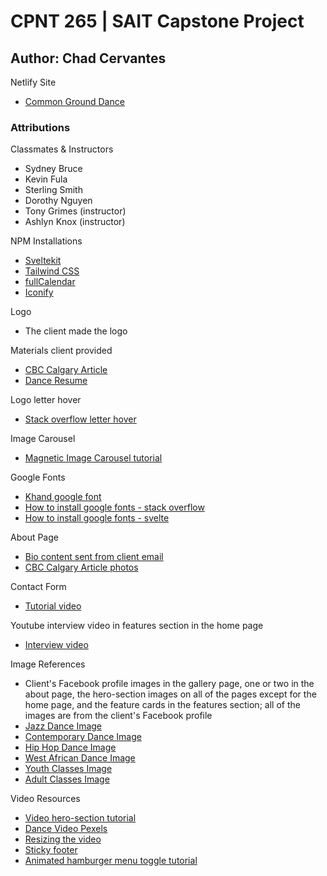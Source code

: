 # CPNT 265 | SAIT Capstone Project

## Author: Chad Cervantes

Netlify Site
- [Common Ground Dance](https://commongrounddance.netlify.app/)

### Attributions 
Classmates & Instructors
- Sydney Bruce
- Kevin Fula
- Sterling Smith
- Dorothy Nguyen 
- Tony Grimes (instructor) 
- Ashlyn Knox (instructor)

NPM Installations 
- [Sveltekit](https://kit.svelte.dev/docs/creating-a-project)
- [Tailwind CSS](https://tailwindcss.com/docs/guides/sveltekit)
- [fullCalendar](https://fullcalendar.io/)
- [Iconify](https://iconify.design/docs/icon-components/svelte/) 

Logo
- The client made the logo

Materials client provided
- [CBC Calgary Article](https://www.cbc.ca/amp/1.6464049)
- [Dance Resume](https://commongrounddance.netlify.app/documents/dance-resume.pdf)

Logo letter hover 

- [Stack overflow letter hover](https://stackoverflow.com/questions/24342262/changing-text-color-on-hover-using-css)

Image Carousel 
- [Magnetic Image Carousel tutorial](https://www.youtube.com/watch?v=YqSLxkFuQp0)

Google Fonts
- [Khand google font](https://fonts.google.com/specimen/Khand?query=khand&noto.query=khand)
- [How to install google fonts - stack overflow](https://stackoverflow.com/questions/59605327/how-do-you-load-and-use-a-custom-font-in-svelte)
- [How to install google fonts - svelte](https://svelte.dev/repl/74da3ada2caa4a288b5122de8cbb7768?version=3.14.1)

About Page 
- [Bio content sent from client email](https://mail.google.com/mail/u/0/?ui=2&ik=a94526a709&view=lg&permmsgid=msg-f:1784408698470189586) 
- [CBC Calgary Article photos](https://www.cbc.ca/amp/1.6464049)

Contact Form
- [Tutorial video](https://www.youtube.com/watch?v=dy1xpf5Ugno)

Youtube interview video in features section in the home page
- [Interview video](https://www.youtube.com/watch?v=KlaMIRcy4lo&t=20s)

Image References
- Client's Facebook profile images in the gallery page, one or two in the about page, the hero-section images on all of the pages except for the home page, and the feature cards in the features section; all of the images are from the client's Facebook profile
- [Jazz Dance Image](https://www.pexels.com/photo/adult-art-ballerina-ballet-209948/)
- [Contemporary Dance Image](https://www.pexels.com/photo/woman-wearing-hijab-dancing-7817353/)
- [Hip Hop Dance Image](https://www.pexels.com/photo/man-performing-hip-hop-dance-2820896/)
- [West African Dance Image](https://www.pexels.com/photo/ethnic-male-performing-dance-to-people-4518778/)
- [Youth Classes Image](https://www.pexels.com/photo/3-women-in-white-tank-top-and-white-shorts-standing-on-white-floor-7318764/)
- [Adult Classes Image](https://www.pexels.com/photo/3-women-dancing-on-brown-wooden-floor-8957645/)

Video Resources
- [Video hero-section tutorial](https://www.youtube.com/watch?v=Jq_Zebxa-YI)
- [Dance Video Pexels](https://www.pexels.com/video/women-dancing-for-a-dance-video-7975419/)
- [Resizing the video](https://www.youtube.com/watch?v=9yAStvszXh8)
- [Sticky footer](https://www.youtube.com/shorts/dXRLxd4IZC4)
- [Animated hamburger menu toggle tutorial](https://www.youtube.com/watch?v=fWzKPUUQdQY)
